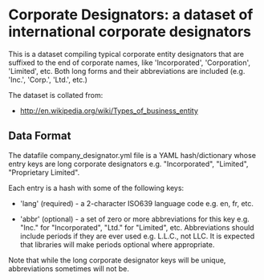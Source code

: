 Corporate Designators: a dataset of international corporate designators
=======================================================================

This is a dataset compiling typical corporate entity designators that
are suffixed to the end of corporate names, like 'Incorporated',
'Corporation', 'Limited', etc. Both long forms and their abbreviations
are included (e.g. 'Inc.', 'Corp.', 'Ltd.', etc.)
         
The dataset is collated from:

- http://en.wikipedia.org/wiki/Types_of_business_entity


Data Format
-----------

The datafile company_designator.yml file is a YAML hash/dictionary
whose entry keys are long corporate designators e.g. "Incorporated",
"Limited", "Proprietary Limited".

Each entry is a hash with some of the following keys:

- 'lang' (required) - a 2-character ISO639 language code e.g. en, fr, etc.

- 'abbr' (optional) - a set of zero or more abbreviations for this key
  e.g. "Inc." for "Incorporated", "Ltd." for "Limited", etc. Abbreviations
  should include periods if they are ever used e.g. L.L.C., not LLC. It is
  expected that libraries will make periods optional where appropriate.

Note that while the long corporate designator keys will be unique,
abbreviations sometimes will not be.



